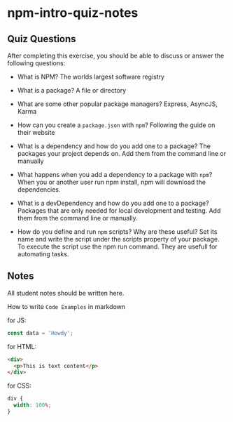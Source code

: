 # npm-intro-quiz-notes

## Quiz Questions

After completing this exercise, you should be able to discuss or answer the following questions:

- What is NPM?
  The worlds largest software registry

- What is a package?
  A file or directory

- What are some other popular package managers?
  Express, AsyncJS, Karma

- How can you create a `package.json` with `npm`?
  Following the guide on their website

- What is a dependency and how do you add one to a package?
  The packages your project depends on. Add them from the command line or manually

- What happens when you add a dependency to a package with `npm`?
  When you or another user run npm install, npm will download the dependencies.

- What is a devDependency and how do you add one to a package?
  Packages that are only needed for local development and testing. Add them from the command line or manually.

- How do you define and run `npm` scripts? Why are these useful?
  Set its name and write the script under the scripts property of your package. To execute the script use the npm run<name of your script> command. They are usefull for automating tasks.

## Notes

All student notes should be written here.

How to write `Code Examples` in markdown

for JS:

```javascript
const data = 'Howdy';
```

for HTML:

```html
<div>
  <p>This is text content</p>
</div>
```

for CSS:

```css
div {
  width: 100%;
}
```
